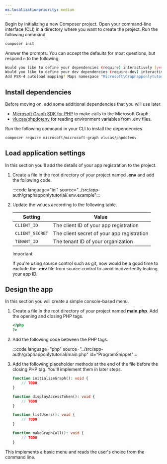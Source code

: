 ```yaml
---
ms.localizationpriority: medium
---
```


<!-- markdownlint-disable MD041 -->

Begin by initializing a new Composer project. Open your command-line interface (CLI) in a directory where you want to create the project. Run the following command.

```bash
composer init
```

Answer the prompts. You can accept the defaults for most questions, but respond `n` to the following:

```bash
Would you like to define your dependencies (require) interactively [yes]? n
Would you like to define your dev dependencies (require-dev) interactively [yes]? n
Add PSR-4 autoload mapping? Maps namespace "Microsoft\Graphapponlytutorial" to the entered relative path. [src/, n to skip]: n
```

## Install dependencies

Before moving on, add some additional dependencies that you will use later.

- [Microsoft Graph SDK for PHP](https://github.com/microsoftgraph/msgraph-sdk-php) to make calls to the Microsoft Graph.
- [vlucas/phpdotenv](https://github.com/vlucas/phpdotenv) for reading environment variables from .env files.

Run the following command in your CLI to install the dependencies.

```bash
composer require microsoft/microsoft-graph vlucas/phpdotenv
```

## Load application settings

In this section you'll add the details of your app registration to the project.

1. Create a file in the root directory of your project named **.env** and add the following code.

    :::code language="ini" source="../src/app-auth/graphapponlytutorial/.env.example":::

1. Update the values according to the following table.

    | Setting | Value |
    |---------|-------|
    | `CLIENT_ID`     | The client ID of your app registration |
    | `CLIENT_SECRET` | The client secret of your app registration |
    | `TENANT_ID`     | The tenant ID of your organization |

    > [!IMPORTANT]
    > If you're using source control such as git, now would be a good time to exclude the **.env** file from source control to avoid inadvertently leaking your app ID.

## Design the app

In this section you will create a simple console-based menu.

1. Create a file in the root directory of your project named **main.php**. Add the opening and closing PHP tags.

    ```php
    <?php
    ?>
    ```

1. Add the following code between the PHP tags.

    :::code language="php" source="../src/app-auth/graphapponlytutorial/main.php" id="ProgramSnippet":::

1. Add the following placeholder methods at the end of the file before the closing PHP tag. You'll implement them in later steps.

    ```php
    function initializeGraph(): void {
        // TODO
    }

    function displayAccessToken(): void {
        // TODO
    }

    function listUsers(): void {
        // TODO
    }

    function makeGraphCall(): void {
        // TODO
    }
    ```

This implements a basic menu and reads the user's choice from the command line.
